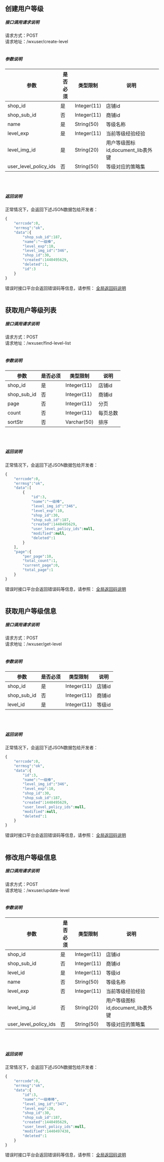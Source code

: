 ## __创建用户等级__
##### 接口调用请求说明
请求方式：POST
<br  />
请求地址：/wxuser/create-level
<br  /><br  />
##### 参数说明
| 参数 | 是否必须 | 类型限制 | 说明 |
| -- | -- | -- | -- |
| shop_id | 是 | Integer(11) | 店铺id |
| shop_sub_id | 否 | Integer(11) | 商铺id |
| name | 是 | String(50) | 等级名称 |
| level_exp | 是 | Integer(11) | 当前等级经验经验 |
| level_img_id | 是 | String(20) | 用户等级图标id,document_lib表外键 |
| user_level_policy_ids | 否 | String(50) | 等级对应的策略集 |
<br  /><br  />
##### 返回说明
正常情况下，会返回下述JSON数据包给开发者：
```php
{
    "errcode":0,
    "errmsg":"ok",
    "data":{
        "shop_sub_id":187,
        "name":"一级棒",
        "level_exp":10,
        "level_img_id":"346",
        "shop_id":30,
        "created":1440495629,
        "deleted":1,
        "id":3
    }
}
```
错误时接口平台会返回错误码等信息，请参照：
[全局返回码说明](/error-code.html)
<br  /><br  />

## __获取用户等级列表__
##### 接口调用请求说明
请求方式：POST
<br  />
请求地址：/wxuser/find-level-list
<br  /><br  />
##### 参数说明
| 参数 | 是否必须 | 类型限制 | 说明 |
| -- | -- | -- | -- |
| shop_id | 是 | Integer(11) | 店铺id |
| shop_sub_id | 否 | Integer(11) | 商铺id |
| page | 否 | Integer(11) | 分页 |
| count | 否 | Integer(11) | 每页总数 |
| sortStr | 否 | Varchar(50) | 排序 |
<br  /><br  />
##### 返回说明
正常情况下，会返回下述JSON数据包给开发者：
```php
{
    "errcode":0,
    "errmsg":"ok",
    "data":[
        {
            "id":3,
            "name":"一级棒",
            "level_img_id":"346",
            "level_exp":10,
            "shop_id":30,
            "shop_sub_id":187,
            "created":1440495629,
            "user_level_policy_ids":null,
            "modified":null,
            "deleted":1
        }
    ],
    "page":{
        "per_page":10,
        "total_count":1,
        "current_page":0,
        "total_page":1
    }
}
```
错误时接口平台会返回错误码等信息，请参照：
[全局返回码说明](/error-code.html)
<br  /><br  />

## __获取用户等级信息__
##### 接口调用请求说明
请求方式：POST
<br  />
请求地址：/wxuser/get-level
<br  /><br  />
##### 参数说明
| 参数 | 是否必须 | 类型限制 | 说明 |
| -- | -- | -- | -- |
| shop_id | 是 | Integer(11) | 店铺id |
| shop_sub_id | 否 | Integer(11) | 商铺id |
| level_id | 是 | Integer(11) | 等级id |
<br  /><br  />
##### 返回说明
正常情况下，会返回下述JSON数据包给开发者：
```php
{
    "errcode":0,
    "errmsg":"ok",
    "data":{
        "id":3,
        "name":"一级棒",
        "level_img_id":"346",
        "level_exp":10,
        "shop_id":30,
        "shop_sub_id":187,
        "created":1440495629,
        "user_level_policy_ids":null,
        "modified":null,
        "deleted":1
    }
}
```
错误时接口平台会返回错误码等信息，请参照：
[全局返回码说明](/error-code.html)
<br  /><br  />

## __修改用户等级信息__
##### 接口调用请求说明
请求方式：POST
<br  />
请求地址：/wxuser/update-level
<br  /><br  />
##### 参数说明
| 参数 | 是否必须 | 类型限制 | 说明 |
| -- | -- | -- | -- |
| shop_id | 是 | Integer(11) | 店铺id |
| shop_sub_id | 否 | Integer(11) | 商铺id |
| level_id | 是 | Integer(11) | 等级id |
| name | 否 | String(50) | 等级名称 |
| level_exp | 否 | Integer(11) | 当前等级经验经验 |
| level_img_id | 否 | String(20) | 用户等级图标id,document_lib表外键 |
| user_level_policy_ids | 否 | String(50) | 等级对应的策略集 |
<br  /><br  />
##### 返回说明
正常情况下，会返回下述JSON数据包给开发者：
```php
{
    "errcode":0,
    "errmsg":"ok",
    "data":{
        "id":3,
        "name":"一级棒棒",
        "level_img_id":"347",
        "level_exp":20,
        "shop_id":30,
        "shop_sub_id":187,
        "created":1440495629,
        "user_level_policy_ids":null,
        "modified":1440497438,
        "deleted":1
    }
}
```
错误时接口平台会返回错误码等信息，请参照：
[全局返回码说明](/error-code.html)
<br  /><br  />
